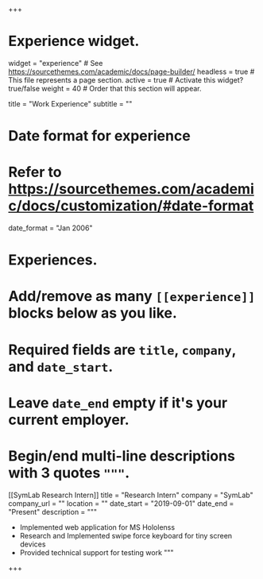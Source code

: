 +++
# Experience widget.
widget = "experience"  # See https://sourcethemes.com/academic/docs/page-builder/
headless = true  # This file represents a page section.
active = true  # Activate this widget? true/false
weight = 40  # Order that this section will appear.

title = "Work Experience"
subtitle = ""

# Date format for experience
#   Refer to https://sourcethemes.com/academic/docs/customization/#date-format
date_format = "Jan 2006"

# Experiences.
#   Add/remove as many `[[experience]]` blocks below as you like.
#   Required fields are `title`, `company`, and `date_start`.
#   Leave `date_end` empty if it's your current employer.
#   Begin/end multi-line descriptions with 3 quotes `"""`.
[[SymLab Research Intern]]
  title = "Research Intern"
  company = "SymLab"
  company_url = ""
  location = ""
  date_start = "2019-09-01"
  date_end = "Present"
  description = """
  * Implemented web application for MS Hololenss
  * Research and Implemented swipe force keyboard for tiny screen devices
  * Provided technical support for testing work
  """

+++
